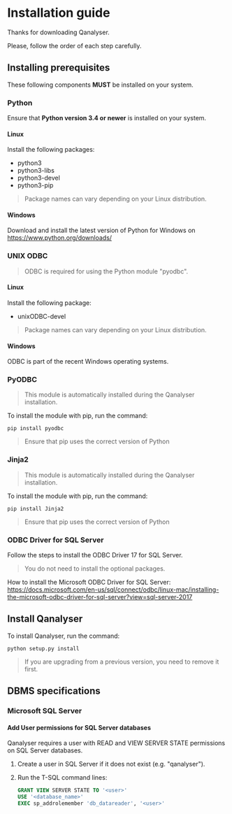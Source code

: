 # Installation guide

Thanks for downloading Qanalyser.

Please, follow the order of each step carefully.

## Installing prerequisites

These following components **MUST** be installed on your system.

### Python

Ensure that **Python version 3.4 or newer** is installed on your system.

#### Linux

Install the following packages:

- python3
- python3-libs
- python3-devel
- python3-pip

> Package names can vary depending on your Linux distribution.

#### Windows

Download and install the latest version of Python for Windows on <https://www.python.org/downloads/>

### UNIX ODBC

> ODBC is required for using the Python module "pyodbc".

#### Linux

Install the following package:

- unixODBC-devel

> Package names can vary depending on your Linux distribution.

#### Windows

ODBC is part of the recent Windows operating systems.

### PyODBC

> This module is automatically installed during the Qanalyser installation.

To install the module with pip,
run the command:

    pip install pyodbc

> Ensure that pip uses the correct version of Python

### Jinja2

> This module is automatically installed during the Qanalyser installation.

To install the module with pip,
run the command:

    pip install Jinja2

> Ensure that pip uses the correct version of Python

### ODBC Driver for SQL Server

Follow the steps to install the ODBC Driver 17 for SQL Server.

> You do not need to install the optional packages.

How to install the Microsoft ODBC Driver for SQL Server: <https://docs.microsoft.com/en-us/sql/connect/odbc/linux-mac/installing-the-microsoft-odbc-driver-for-sql-server?view=sql-server-2017>

## Install Qanalyser

To install Qanalyser,
run the command:

    python setup.py install

> If you are upgrading from a previous version, you need to remove it first.

## DBMS specifications

### Microsoft SQL Server

#### Add User permissions for SQL Server databases

Qanalyser requires a user with READ and VIEW SERVER STATE permissions on SQL Server databases.

1. Create a user in SQL Server if it does not exist (e.g. "qanalyser").

2. Run the T-SQL command lines:

    ```sql
    GRANT VIEW SERVER STATE TO '<user>'
    USE '<database_name>'
    EXEC sp_addrolemember 'db_datareader', '<user>'
    ```
